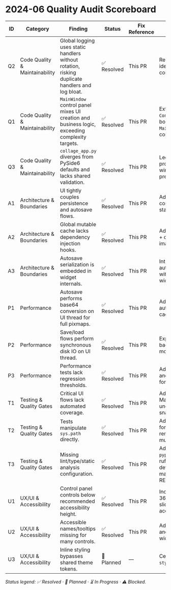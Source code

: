 # 2024-06 Quality Audit Scoreboard

| ID | Category | Finding | Status | Fix Reference | Notes |
| --- | --- | --- | --- | --- | --- |
| Q2 | Code Quality & Maintainability | Global logging uses static handlers without rotation, risking duplicate handlers and log bloat. | ✅ Resolved | This PR | Replaced `basicConfig` with idempotent rotating handler configuration. |
| Q1 | Code Quality & Maintainability | `MainWindow` control panel mixes UI creation and business logic, exceeding complexity targets. | ✅ Resolved | This PR | Extracted a reusable `ControlPanel` widget and bound signals from `MainWindow` to reduce controller complexity. |
| Q3 | Code Quality & Maintainability | `collage_app.py` diverges from PySide6 defaults and lacks shared validation. | ✅ Resolved | This PR | Legacy launcher now proxies to shared PySide6 window and validates CLI preload paths. |
| A1 | Architecture & Boundaries | UI tightly couples persistence and autosave flows. | ✅ Resolved | This PR | Added reusable session controller that mediates state/history outside the UI. |
| A2 | Architecture & Boundaries | Global mutable cache lacks dependency injection hooks. | ✅ Resolved | This PR | Added configurable factory + override context for the image cache. |
| A3 | Architecture & Boundaries | Autosave serialization is embedded in widget internals. | ✅ Resolved | This PR | Introduced dedicated autosave serializer module with dataclasses and widget integration. |
| P1 | Performance | Autosave performs base64 conversion on UI thread for full pixmaps. | ✅ Resolved | This PR | Added background autosave encoder that caches payloads per cell. |
| P2 | Performance | Save/load flows perform synchronous disk IO on UI thread. | ✅ Resolved | This PR | Export now streams via background worker with modal progress dialog. |
| P3 | Performance | Performance tests lack regression thresholds. | ✅ Resolved | This PR | Added baseline assertions and temp metrics capture for layout lookups. |
| T1 | Testing & Quality Gates | Critical UI flows lack automated coverage. | ✅ Resolved | This PR | Added headless MainWindow tests covering undo/redo and autosave snapshots. |
| T2 | Testing & Quality Gates | Tests manipulate `sys.path` directly. | ✅ Resolved | This PR | Added pytest configuration for pythonpath and removed per-test path mutations. |
| T3 | Testing & Quality Gates | Missing lint/type/static analysis configuration. | ✅ Resolved | This PR | Added shared `pyproject.toml` with ruff/black/isort/mypy/bandit defaults and documented mandatory commands in README. |
| U1 | UX/UI & Accessibility | Control panel controls below recommended accessibility height. | ✅ Resolved | This PR | Increased control heights to 36 px and aligned sliders/check boxes with accessibility targets. |
| U2 | UX/UI & Accessibility | Accessible names/tooltips missing for many controls. | ✅ Resolved | This PR | Added accessible names and tooltips to control panel widgets. |
| U3 | UX/UI & Accessibility | Inline styling bypasses shared theme tokens. | 🔧 Planned | — | Centralize styling within `style.qss`/token helpers. |

_Status legend: ✅ Resolved · 🔧 Planned · ⏳ In Progress · ⚠️ Blocked._
